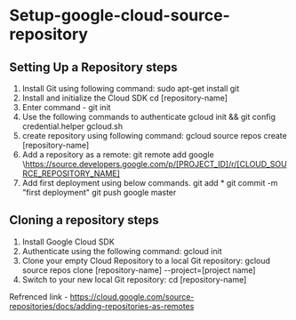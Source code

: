 # Setup-google-cloud-source-repository


## Setting Up a Repository steps

1. Install Git using following command:
  sudo apt-get install git
2. Install and initialize the Cloud SDK
  cd [repository-name]
3. Enter command - git init 
4. Use the following commands to authenticate
  gcloud init && git config credential.helper gcloud.sh
5. create repository using following command:
  gcloud source repos create [repository-name]
6. Add a repository as a remote:
  git remote add google \https://source.developers.google.com/p/[PROJECT_ID]/r/[CLOUD_SOURCE_REPOSITORY_NAME]
7. Add first deployment using below commands.
  git add *
  git commit -m "first deployment"
  git push google master

## Cloning a repository steps

1. Install Google Cloud SDK
2. Authenticate using the following command: 
  gcloud init
3. Clone your empty Cloud Repository to a local Git repository: 
  gcloud source repos clone [repository-name] --project=[project name]
4. Switch to your new local Git repository: 
  cd [repository-name] 

Refrenced link - https://cloud.google.com/source-repositories/docs/adding-repositories-as-remotes
